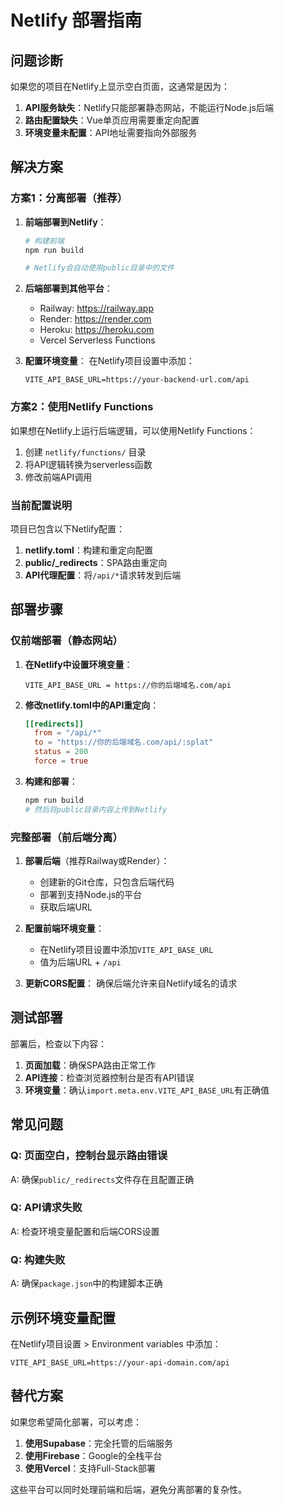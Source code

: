 # Netlify 部署指南

## 问题诊断

如果您的项目在Netlify上显示空白页面，这通常是因为：

1. **API服务缺失**：Netlify只能部署静态网站，不能运行Node.js后端
2. **路由配置缺失**：Vue单页应用需要重定向配置
3. **环境变量未配置**：API地址需要指向外部服务

## 解决方案

### 方案1：分离部署（推荐）

1. **前端部署到Netlify**：
   ```bash
   # 构建前端
   npm run build
   
   # Netlify会自动使用public目录中的文件
   ```

2. **后端部署到其他平台**：
   - Railway: https://railway.app
   - Render: https://render.com  
   - Heroku: https://heroku.com
   - Vercel Serverless Functions

3. **配置环境变量**：
   在Netlify项目设置中添加：
   ```
   VITE_API_BASE_URL=https://your-backend-url.com/api
   ```

### 方案2：使用Netlify Functions

如果想在Netlify上运行后端逻辑，可以使用Netlify Functions：

1. 创建 `netlify/functions/` 目录
2. 将API逻辑转换为serverless函数
3. 修改前端API调用

### 当前配置说明

项目已包含以下Netlify配置：

1. **netlify.toml**：构建和重定向配置
2. **public/_redirects**：SPA路由重定向
3. **API代理配置**：将`/api/*`请求转发到后端

## 部署步骤

### 仅前端部署（静态网站）

1. **在Netlify中设置环境变量**：
   ```
   VITE_API_BASE_URL = https://你的后端域名.com/api
   ```

2. **修改netlify.toml中的API重定向**：
   ```toml
   [[redirects]]
     from = "/api/*"
     to = "https://你的后端域名.com/api/:splat"
     status = 200
     force = true
   ```

3. **构建和部署**：
   ```bash
   npm run build
   # 然后将public目录内容上传到Netlify
   ```

### 完整部署（前后端分离）

1. **部署后端**（推荐Railway或Render）：
   - 创建新的Git仓库，只包含后端代码
   - 部署到支持Node.js的平台
   - 获取后端URL

2. **配置前端环境变量**：
   - 在Netlify项目设置中添加`VITE_API_BASE_URL`
   - 值为后端URL + `/api`

3. **更新CORS配置**：
   确保后端允许来自Netlify域名的请求

## 测试部署

部署后，检查以下内容：

1. **页面加载**：确保SPA路由正常工作
2. **API连接**：检查浏览器控制台是否有API错误
3. **环境变量**：确认`import.meta.env.VITE_API_BASE_URL`有正确值

## 常见问题

### Q: 页面空白，控制台显示路由错误
A: 确保`public/_redirects`文件存在且配置正确

### Q: API请求失败
A: 检查环境变量配置和后端CORS设置

### Q: 构建失败
A: 确保`package.json`中的构建脚本正确

## 示例环境变量配置

在Netlify项目设置 > Environment variables 中添加：

```
VITE_API_BASE_URL=https://your-api-domain.com/api
```

## 替代方案

如果您希望简化部署，可以考虑：

1. **使用Supabase**：完全托管的后端服务
2. **使用Firebase**：Google的全栈平台
3. **使用Vercel**：支持Full-Stack部署

这些平台可以同时处理前端和后端，避免分离部署的复杂性。 